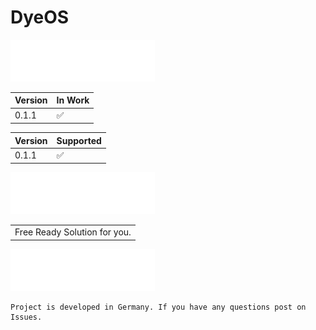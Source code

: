 # __DyeOS__

![Version](https://github.com/Ninja581/dyeos/blob/main/img/VERSION.png)

| Version | In Work            |
| ------- | ------------------ |
|  0.1.1 | :white_check_mark: |

| Version  | Supported |
| ------------- | ------------- |
|  0.1.1  | :white_check_mark: |

![Features](https://github.com/Ninja581/dyeos/blob/main/img/FEATURES.png)

|   | 
| ------------- | 
| Free Ready Solution for you. |

![Info](https://github.com/Ninja581/dyeos/blob/main/img/INFO.png)




```
Project is developed in Germany. If you have any questions post on Issues.
```

